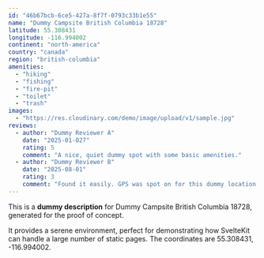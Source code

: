 ```yaml
---
id: "46b67bcb-6ce5-427a-8f7f-0793c33b1e55"
name: "Dummy Campsite British Columbia 18728"
latitude: 55.308431
longitude: -116.994002
continent: "north-america"
country: "canada"
region: "british-columbia"
amenities:
  - "hiking"
  - "fishing"
  - "fire-pit"
  - "toilet"
  - "trash"
images:
  - "https://res.cloudinary.com/demo/image/upload/v1/sample.jpg"
reviews:
  - author: "Dummy Reviewer A"
    date: "2025-01-027"
    rating: 5
    comment: "A nice, quiet dummy spot with some basic amenities."
  - author: "Dummy Reviewer B"
    date: "2025-08-01"
    rating: 3
    comment: "Found it easily. GPS was spot on for this dummy location."
---
```


This is a **dummy description** for Dummy Campsite British Columbia 18728, generated for the proof of concept.

It provides a serene environment, perfect for demonstrating how SvelteKit can handle a large number of static pages. The coordinates are 55.308431, -116.994002.
